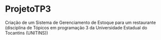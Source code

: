 # ProjetoTP3
Criação de um Sistema de Gerenciamento de Estoque para um restaurante (disciplina de Tópicos em programação 3 da Universidade Estadual do Tocantins (UNITINS))
